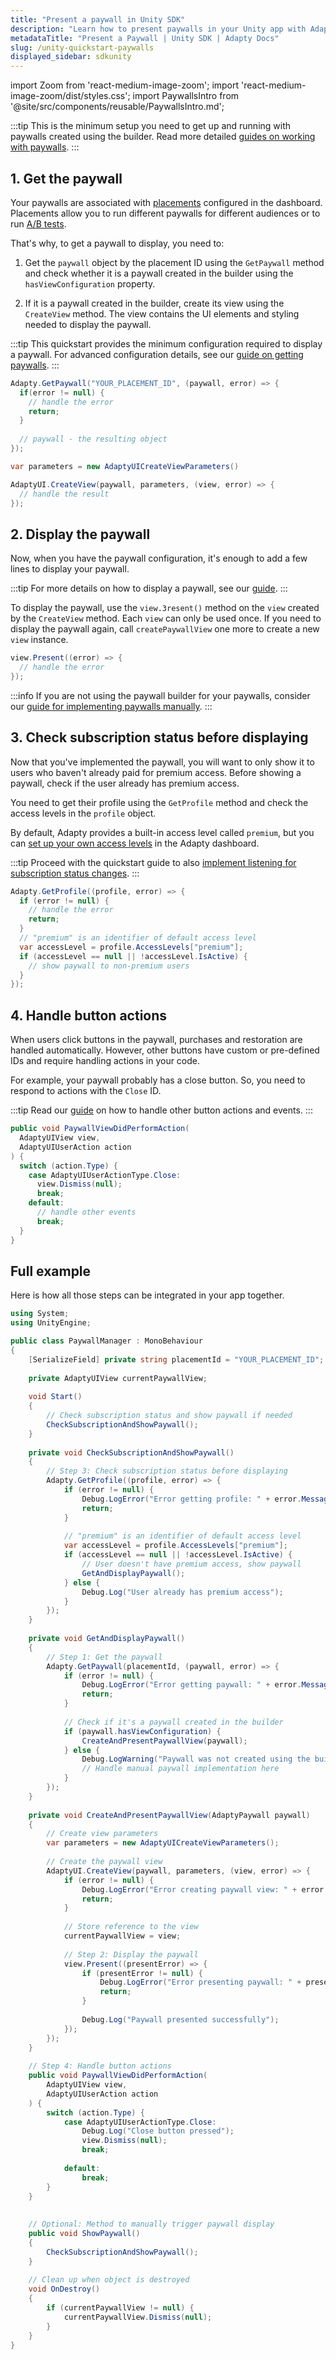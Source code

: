 ```yaml
---
title: "Present a paywall in Unity SDK"
description: "Learn how to present paywalls in your Unity app with Adapty SDK."
metadataTitle: "Present a Paywall | Unity SDK | Adapty Docs"
slug: /unity-quickstart-paywalls
displayed_sidebar: sdkunity
---
```


import Zoom from 'react-medium-image-zoom';
import 'react-medium-image-zoom/dist/styles.css';
import PaywallsIntro from '@site/src/components/reusable/PaywallsIntro.md';


<PaywallsIntro />

:::tip
This is the minimum setup you need to get up and running with paywalls created using the builder. Read more detailed [guides on working with paywalls](unity-paywalls.md).
:::

## 1. Get the paywall

Your paywalls are associated with [placements](placements.md) configured in the dashboard. Placements allow you to run different paywalls for different audiences or to run [A/B tests](ab-tests.md).

That's why, to get a paywall to display, you need to:

1. Get the `paywall` object by the placement ID using the `GetPaywall` method and check whether it is a paywall created in the builder using the `hasViewConfiguration` property.

2. If it is a paywall created in the builder, create its view using the `CreateView` method. The view contains the UI elements and styling needed to display the paywall.

:::tip
This quickstart provides the minimum configuration required to display a paywall. For advanced configuration details, see our [guide on getting paywalls](unity-get-pb-paywalls).
::: 

```csharp showLineNumbers
Adapty.GetPaywall("YOUR_PLACEMENT_ID", (paywall, error) => {
  if(error != null) {
    // handle the error
    return;
  }
  
  // paywall - the resulting object
});

var parameters = new AdaptyUICreateViewParameters()

AdaptyUI.CreateView(paywall, parameters, (view, error) => {
  // handle the result
});
```
## 2. Display the paywall

Now, when you have the paywall configuration, it's enough to add a few lines to display your paywall.

:::tip
For more details on how to display a paywall, see our [guide](unity-present-paywalls.md).
:::

To display the paywall, use the `view.Зresent()` method on the `view` created by the `СreateView` method. Each `view` can only be used once. If you need to display the paywall again, call `createPaywallView` one more to create a new `view` instance.

```csharp showLineNumbers title="Unity"
view.Present((error) => {
  // handle the error
});
```

:::info
If you are not using the paywall builder for your paywalls, consider our [guide for implementing paywalls manually](unity-implement-paywalls-manually).
:::

## 3. Check subscription status before displaying

Now that you've implemented the paywall, you will want to only show it to users who baven't already paid for premium access. Before showing a paywall, check if the user already has premium access.

You need to get their profile using the `GetProfile` method and check the access levels in the `profile` object.

By default, Adapty provides a built-in access level called `premium`, but you can [set up your own access levels](access-level.md) in the Adapty dashboard.

:::tip
Proceed with the quickstart guide to also [implement listening for subscription status changes](unity-check-subscription-status).
:::

```csharp
Adapty.GetProfile((profile, error) => {
  if (error != null) {
    // handle the error
    return;
  }
  // "premium" is an identifier of default access level
  var accessLevel = profile.AccessLevels["premium"];
  if (accessLevel == null || !accessLevel.IsActive) {
    // show paywall to non-premium users
  }
});
```

## 4. Handle button actions

When users click buttons in the paywall, purchases and restoration are handled automatically. However, other buttons have custom or pre-defined IDs and require handling actions in your code.

For example, your paywall probably has a close button. So, you need to respond to actions with the `Close` ID.

:::tip
Read our [guide](unity-handling-events) on how to handle other button actions and events.
:::

```csharp showLineNumbers title="Unity"
public void PaywallViewDidPerformAction(
  AdaptyUIView view, 
  AdaptyUIUserAction action
) {
  switch (action.Type) {
    case AdaptyUIUserActionType.Close:
      view.Dismiss(null);
      break;
    default:
      // handle other events
      break;
  }
}
```

## Full example

Here is how all those steps can be integrated in your app together.

```csharp
using System;
using UnityEngine;

public class PaywallManager : MonoBehaviour
{
    [SerializeField] private string placementId = "YOUR_PLACEMENT_ID";
    
    private AdaptyUIView currentPaywallView;
    
    void Start()
    {
        // Check subscription status and show paywall if needed
        CheckSubscriptionAndShowPaywall();
    }
    
    private void CheckSubscriptionAndShowPaywall()
    {
        // Step 3: Check subscription status before displaying
        Adapty.GetProfile((profile, error) => {
            if (error != null) {
                Debug.LogError("Error getting profile: " + error.Message);
                return;
            }
            
            // "premium" is an identifier of default access level
            var accessLevel = profile.AccessLevels["premium"];
            if (accessLevel == null || !accessLevel.IsActive) {
                // User doesn't have premium access, show paywall
                GetAndDisplayPaywall();
            } else {
                Debug.Log("User already has premium access");
            }
        });
    }
    
    private void GetAndDisplayPaywall()
    {
        // Step 1: Get the paywall
        Adapty.GetPaywall(placementId, (paywall, error) => {
            if (error != null) {
                Debug.LogError("Error getting paywall: " + error.Message);
                return;
            }
            
            // Check if it's a paywall created in the builder
            if (paywall.hasViewConfiguration) {
                CreateAndPresentPaywallView(paywall);
            } else {
                Debug.LogWarning("Paywall was not created using the builder");
                // Handle manual paywall implementation here
            }
        });
    }
    
    private void CreateAndPresentPaywallView(AdaptyPaywall paywall)
    {
        // Create view parameters
        var parameters = new AdaptyUICreateViewParameters();
        
        // Create the paywall view
        AdaptyUI.CreateView(paywall, parameters, (view, error) => {
            if (error != null) {
                Debug.LogError("Error creating paywall view: " + error.Message);
                return;
            }
            
            // Store reference to the view
            currentPaywallView = view;
            
            // Step 2: Display the paywall
            view.Present((presentError) => {
                if (presentError != null) {
                    Debug.LogError("Error presenting paywall: " + presentError.Message);
                    return;
                }
                
                Debug.Log("Paywall presented successfully");
            });
        });
    }
    
    // Step 4: Handle button actions
    public void PaywallViewDidPerformAction(
        AdaptyUIView view, 
        AdaptyUIUserAction action
    ) {
        switch (action.Type) {
            case AdaptyUIUserActionType.Close:
                Debug.Log("Close button pressed");
                view.Dismiss(null);
                break;
                
            default:
                break;
        }
    }
    
    
    // Optional: Method to manually trigger paywall display
    public void ShowPaywall()
    {
        CheckSubscriptionAndShowPaywall();
    }
    
    // Clean up when object is destroyed
    void OnDestroy()
    {
        if (currentPaywallView != null) {
            currentPaywallView.Dismiss(null);
        }
    }
}
```